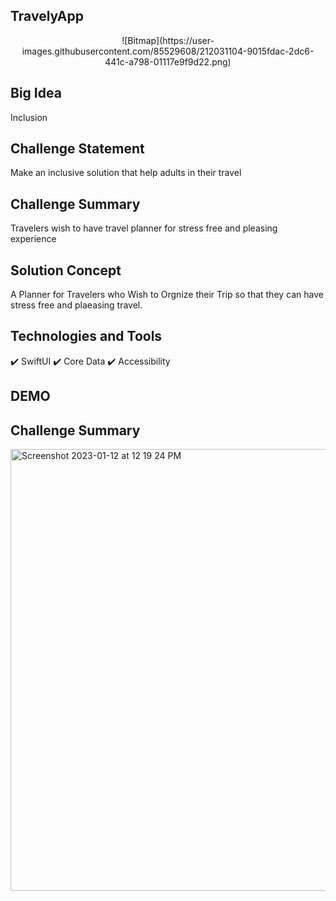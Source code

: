 ## TravelyApp
<p align="center">
![Bitmap](https://user-images.githubusercontent.com/85529608/212031104-9015fdac-2dc6-441c-a798-01117e9f9d22.png) 
</p>


## Big Idea
Inclusion

## Challenge Statement
Make an inclusive solution that help adults in their travel

## Challenge Summary 
Travelers wish to have travel planner for stress free and pleasing experience

## Solution Concept
A Planner for Travelers who Wish to Orgnize their Trip so that they can have stress free and plaeasing travel.

## Technologies and Tools
✔️ SwiftUI
✔️ Core Data
✔️ Accessibility

## DEMO

## Challenge Summary 
<img width="707" alt="Screenshot 2023-01-12 at 12 19 24 PM" src="https://user-images.githubusercontent.com/85529608/212028027-08744d77-9a93-4335-9736-9a19584fd8c4.png">



